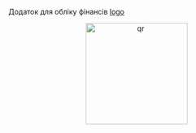 Додаток для обліку фінансів
[logo](https://github.com/koleso8/Money_Guard_2/blob/d26b3310b133a3297d704e6df699e587e7eda550/src/images/icons.svg)

<p align="center">
 <img width="200px" src="./src/images/icons.svg" alt="qr"/>
</p>
